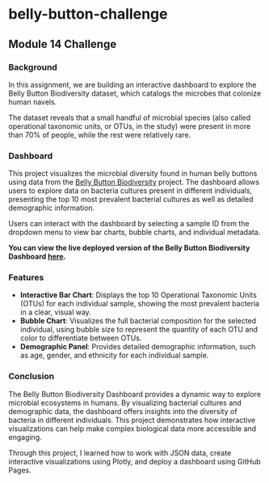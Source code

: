 # belly-button-challenge
## Module 14 Challenge

### Background

In this assignment, we are building an interactive dashboard to explore the Belly Button Biodiversity dataset, which catalogs the microbes that colonize human navels.

The dataset reveals that a small handful of microbial species (also called operational taxonomic units, or OTUs, in the study) were present in more than 70% of people, while the rest were relatively rare.

### Dashboard

This project visualizes the microbial diversity found in human belly buttons using data from the [Belly Button Biodiversity](https://robdunnlab.com/projects/belly-button-biodiversity/) project. The dashboard allows users to explore data on bacteria cultures present in different individuals, presenting the top 10 most prevalent bacterial cultures as well as detailed demographic information.

Users can interact with the dashboard by selecting a sample ID from the dropdown menu to view bar charts, bubble charts, and individual metadata.

**You can view the live deployed version of the Belly Button Biodiversity Dashboard [here](https://omomadcat.github.io/belly-button-challenge/).**

### Features

- **Interactive Bar Chart**: Displays the top 10 Operational Taxonomic Units (OTUs) for each individual sample, showing the most prevalent bacteria in a clear, visual way.
- **Bubble Chart**: Visualizes the full bacterial composition for the selected individual, using bubble size to represent the quantity of each OTU and color to differentiate between OTUs.
- **Demographic Panel**: Provides detailed demographic information, such as age, gender, and ethnicity for each individual sample.

### Conclusion

The Belly Button Biodiversity Dashboard provides a dynamic way to explore microbial ecosystems in humans. By visualizing bacterial cultures and demographic data, the dashboard offers insights into the diversity of bacteria in different individuals. This project demonstrates how interactive visualizations can help make complex biological data more accessible and engaging.

Through this project, I learned how to work with JSON data, create interactive visualizations using Plotly, and deploy a dashboard using GitHub Pages.